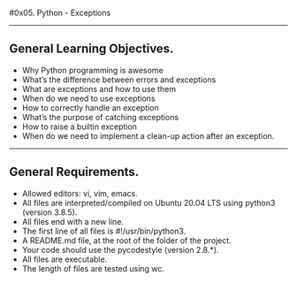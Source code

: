 #0x05. Python - Exceptions

---
## General Learning Objectives.

* Why Python programming is awesome
* What’s the difference between errors and exceptions
* What are exceptions and how to use them
* When do we need to use exceptions
* How to correctly handle an exception
* What’s the purpose of catching exceptions
* How to raise a builtin exception
* When do we need to implement a clean-up action after an exception.

---

## General Requirements.
* Allowed editors: vi, vim, emacs.
* All files are  interpreted/compiled on Ubuntu 20.04 LTS using python3 (version 3.8.5).
* All files end with a new line.
* The first line of all files is  #!/usr/bin/python3.
* A README.md file, at the root of the folder of the project.
* Your code should use the pycodestyle (version 2.8.*).
* All  files are executable.
* The length of files are tested using wc.

